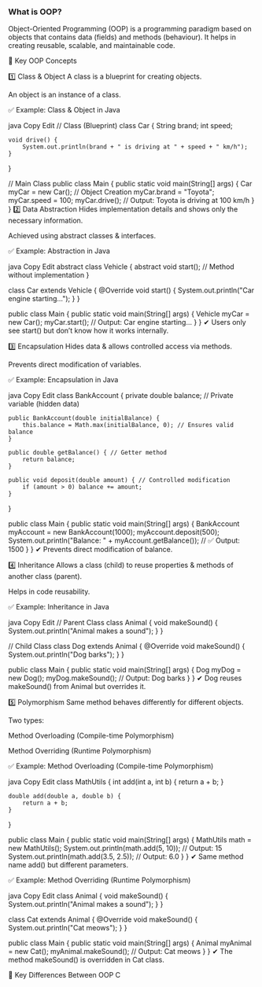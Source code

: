 ### What is OOP?
Object-Oriented Programming (OOP) is a programming paradigm based on objects that contains data (fields) and methods (behaviour). It helps in creating reusable,
scalable, and maintainable code.

🎯 Key OOP Concepts

1️⃣ Class & Object
A class is a blueprint for creating objects.

An object is an instance of a class.

✅ Example: Class & Object in Java

java
Copy
Edit
// Class (Blueprint)
class Car {
    String brand;
    int speed;

    void drive() {
        System.out.println(brand + " is driving at " + speed + " km/h");
    }
}

// Main Class
public class Main {
    public static void main(String[] args) {
        Car myCar = new Car();  // Object Creation
        myCar.brand = "Toyota";
        myCar.speed = 100;
        myCar.drive(); // Output: Toyota is driving at 100 km/h
    }
}
2️⃣ Data Abstraction
Hides implementation details and shows only the necessary information.

Achieved using abstract classes & interfaces.

✅ Example: Abstraction in Java

java
Copy
Edit
abstract class Vehicle {
    abstract void start(); // Method without implementation
}

class Car extends Vehicle {
    @Override
    void start() {
        System.out.println("Car engine starting..."); 
    }
}

public class Main {
    public static void main(String[] args) {
        Vehicle myCar = new Car();
        myCar.start(); // Output: Car engine starting...
    }
}
✔ Users only see start() but don’t know how it works internally.

3️⃣ Encapsulation
Hides data & allows controlled access via methods.

Prevents direct modification of variables.

✅ Example: Encapsulation in Java

java
Copy
Edit
class BankAccount {
    private double balance; // Private variable (hidden data)

    public BankAccount(double initialBalance) {
        this.balance = Math.max(initialBalance, 0); // Ensures valid balance
    }

    public double getBalance() { // Getter method
        return balance;
    }

    public void deposit(double amount) { // Controlled modification
        if (amount > 0) balance += amount;
    }
}

public class Main {
    public static void main(String[] args) {
        BankAccount myAccount = new BankAccount(1000);
        myAccount.deposit(500);
        System.out.println("Balance: " + myAccount.getBalance()); // ✅ Output: 1500
    }
}
✔ Prevents direct modification of balance.

4️⃣ Inheritance
Allows a class (child) to reuse properties & methods of another class (parent).

Helps in code reusability.

✅ Example: Inheritance in Java

java
Copy
Edit
// Parent Class
class Animal {
    void makeSound() {
        System.out.println("Animal makes a sound");
    }
}

// Child Class
class Dog extends Animal {
    @Override
    void makeSound() {
        System.out.println("Dog barks");
    }
}

public class Main {
    public static void main(String[] args) {
        Dog myDog = new Dog();
        myDog.makeSound(); // Output: Dog barks
    }
}
✔ Dog reuses makeSound() from Animal but overrides it.

5️⃣ Polymorphism
Same method behaves differently for different objects.

Two types:

Method Overloading (Compile-time Polymorphism)

Method Overriding (Runtime Polymorphism)

✅ Example: Method Overloading (Compile-time Polymorphism)

java
Copy
Edit
class MathUtils {
    int add(int a, int b) {
        return a + b;
    }

    double add(double a, double b) {
        return a + b;
    }
}

public class Main {
    public static void main(String[] args) {
        MathUtils math = new MathUtils();
        System.out.println(math.add(5, 10));     // Output: 15
        System.out.println(math.add(3.5, 2.5)); // Output: 6.0
    }
}
✔ Same method name add() but different parameters.

✅ Example: Method Overriding (Runtime Polymorphism)

java
Copy
Edit
class Animal {
    void makeSound() {
        System.out.println("Animal makes a sound");
    }
}

class Cat extends Animal {
    @Override
    void makeSound() {
        System.out.println("Cat meows");
    }
}

public class Main {
    public static void main(String[] args) {
        Animal myAnimal = new Cat();
        myAnimal.makeSound(); // Output: Cat meows
    }
}
✔ The method makeSound() is overridden in Cat class.

🎯 Key Differences Between OOP C
